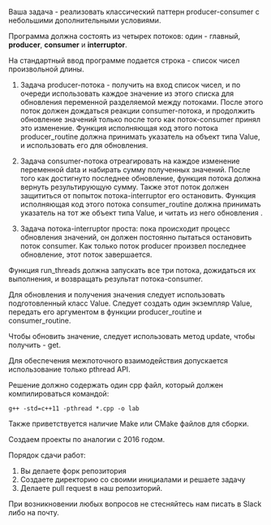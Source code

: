 Ваша задача - реализовать классический паттерн producer-consumer с небольшими дополнительными условиями.

Программа должна состоять из четырех потоков: один - главный, **producer**, **consumer** и **interruptor**. 

На стандартный ввод программе подается строка - список чисел произвольной длины. 

1. Задача producer-потока - получить на вход список чисел, и по очереди использовать каждое значение из этого списка для 
обновления переменной разделяемой между потоками. После этого поток должен дождаться реакции consumer-потока, и 
продолжить обновление значений только после того как поток-consumer принял это изменение. 
Функция исполняющая код этого потока producer_routine должна принимать указатель на объект типа Value, и использовать его для обновления.

2. Задача consumer-потока отреагировать на каждое изменение переменной data и набирать сумму полученных значений. 
После того как достигнуто последнее обновление, функция потока должна вернуть результирующую сумму. 
Также этот поток должен защититься от попыток потока-interruptor его остановить. 
Функция исполняющая код этого потока consumer_routine должна принимать указатель на тот же объект типа Value, и читать из него обновления .

3. Задача потока-interruptor проста: пока происходит процесс обновления значений, он должен постоянно пытаться остановить поток consumer. 
Как только поток producer произвел последнее обновление, этот поток завершается. 

Функция run_threads должна запускать все три потока, дожидаться их выполнения, и возвращать результат потока-consumer. 

Для обновления и получения значения следует использовать подготовленный класс Value. 
Следует создать один экземпляр Value, передать его аргументом в функции producer_routine и consumer_routine. 

Чтобы обновить значение, следует использовать метод update, чтобы получить - get. 

Для обеспечения межпоточного взаимодействия допускается использование только pthread API.

Решение должно содержать один cpp файл, который должен компилироваться командой: 
~~~~ 
g++ -std=c++11 -pthread *.cpp -o lab
~~~~

Также приветствуется наличие Make или CMake файлов для сборки. 

Создаем проекты по аналогии с 2016 годом.

Порядок сдачи работ: 

1. Вы делаете форк репозитория 
2. Создаете директорию со своими инициалами и решаете задачу 
3. Делаете pull request в наш репозиторий. 

При возникновении любых вопросов не стесняйтесь нам писать в Slack либо на почту. 
